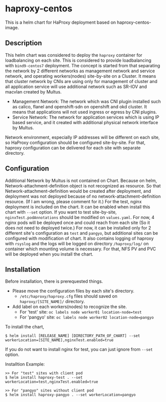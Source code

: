 # haproxy-centos
This is a helm chart for HaProxy deployment based on haproxy-centos-image.

## Description
This helm chart was considered to deploy the `haproxy` container for loadbalancing on each site. This is considered to provide loadbalancing with `bind9-centos7` deployment. The concept is started from that separating the network by 2 different networks as management network and service network, and operating workers(nodes) site-by-site on a Cluster. It means that cluster network by CNIs are using only for management of cluster and all application service will use additional network such as SR-IOV and macvlan created by Multus.

+ Management Network: The network which was CNI plugin installed such as calico, flanel and openshift-sdn on openshift and okd cluster. It means that applications will not used ingress or egress by CNI plugins.
+ Service Network: The network for application services which is using IP based service, and it created with additional physical network interface by Multus.

Network environment, especially IP addresses will be different on each site, so HaProxy configuration should be configured site-by-site. For that, haproxy configuration can be delivered for each site with separate directory.

## Configuration
Additional Network by Multus is not contained on Chart. Because on helm, Network-attachment-definition object is not recognized as resource. So that Network-attachment-definition would be created after deployment, and deployment was not deployed because of no network-attachment-definition resource. (If I am wrong, please comment for it.)
For the test, nginx deployment is included on the chart. It can be enabled when install this chart with `--set` option. If you want to test site-by-site, `nginxTest.podAnnotations` should be modified on `values.yaml`. For now, 4 nginx pods will be deployed once and could reach from each site (So it does not need to deployed twice.)
For now, it can be installed only for 2 different site's configuration as `test` and `pangyo`, but additional sites can be configured with modification of chart.
It also contains logging of haproxy with `rsyslog` and the logs will be logged on directory `/haproxy/log/` on container which mounting volume is necessary. For that, NFS PV and PVC will be deployed when you install the chart.

## Installation
Before installation, there is prerequested things.
+ Please move the configuration files by each site's directory.
  + `/etc/haproxy/haproxy.cfg` files should saved on `haproxy/[SITE_NAME]/` directory.
+ Add label on each workers(nodes) to recognize the site.
  + For 'test' site: `oc labels node worker01 location-node=test`
  + For 'pangyo' site: `oc labels node worker02 location-node=pangyo`

To install the chart,
```
$ helm install [RELEASE_NAME] [DIRECTORY_PATH_OF_CHART] --set workerLocation=[SITE_NAME],nginxTest.enabled=true
```

If you do not want to install nginx for test, you can just ignore from `--set` option.

Installtion Example:
```
>> For "test" sites with client pod
$ helm install haproxy-test . --set workerLocation=test,nginxTest.enabled=true

>> For "pangyo" sites without client pod
$ helm install haproxy-pangyo . --set workerLocation=pangyo
```
